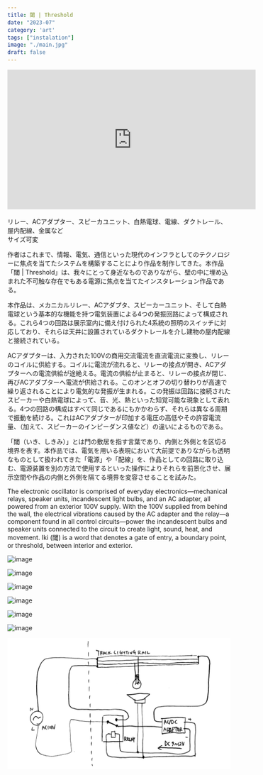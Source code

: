 ```yaml
---
title: 閾 | Threshold
date: "2023-07"
category: 'art'
tags: ["instalation"]
image: "./main.jpg"
draft: false
---
```


<iframe width="560" height="315" src="https://www.youtube.com/embed/GfzsF11DpeM?si=svK8ymnYU8X35ABZ" title="YouTube video player" frameborder="0" allow="accelerometer; autoplay; clipboard-write; encrypted-media; gyroscope; picture-in-picture; web-share" allowfullscreen></iframe>

リレー、ACアダプター、スピーカユニット、白熱電球、電線、ダクトレール、屋内配線、金属など<br>
サイズ可変

作者はこれまで、情報、電気、通信といった現代のインフラとしてのテクノロジーに焦点を当てたシステムを構築することにより作品を制作してきた。本作品「閾 | Threshold」は、我々にとって身近なものでありながら、壁の中に埋め込まれた不可触な存在でもある電源に焦点を当てたインスタレーション作品である。

本作品は、メカニカルリレー、ACアダプタ、スピーカーユニット、そして白熱電球という基本的な機能を持つ電気装置による4つの発振回路によって構成される。これら4つの回路は展示室内に備え付けられた4系統の照明のスイッチに対応しており、それらは天井に設置されているダクトレールを介し建物の屋内配線と接続されている。

ACアダプターは、入力された100Vの商用交流電流を直流電流に変換し、リレーのコイルに供給する。コイルに電流が流れると、リレーの接点が開き、ACアダプターへの電流供給が途絶える。電流の供給が止まると、リレーの接点が閉じ、再びACアダプターへ電流が供給される。このオンとオフの切り替わりが高速で繰り返されることにより電気的な発振が生まれる。この発振は回路に接続されたスピーカーや白熱電球によって、音、光、熱といった知覚可能な現象として表れる。4つの回路の構成はすべて同じであるにもかかわらず、それらは異なる周期で振動を続ける。これはACアダプターが印加する電圧の高低やその許容電流量、（加えて、スピーカーのインピーダンス値など）の違いによるものである。

「閾（いき、しきみ）」とは門の敷居を指す言葉であり、内側と外側とを区切る境界を表す。本作品では、電気を用いる表現において大前提でありながらも透明なものとして扱われてきた「電源」や「配線」を、作品としての回路に取り込む、電源装置を別の方法で使用するといった操作によりそれらを前景化させ、展示空間や作品の内側と外側を隔てる境界を変容させることを試みた。

The electronic oscillator is comprised of everyday electronics—mechanical relays, speaker units, incandescent light bulbs, and an AC adapter, all powered from an exterior 100V supply. With the 100V supplied from behind the wall, the electrical vibrations caused by the AC adapter and the relay—a component found in all control circuits—power the incandescent bulbs and speaker units connected to the circuit to create light, sound, heat, and movement. Iki (閾) is a word that denotes a gate of entry, a boundary point, or threshold, between interior and exterior.


![image](./main.jpg)

![image](./00.jpg)

![image](./01.jpg)

![image](./02.jpg)

![image](./03.jpg)

![image](./04.jpg)

![schematic](./schematic.png)

